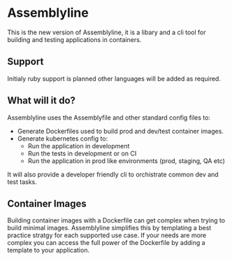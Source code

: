 # Assemblyline

This is the new version of Assemblyline, it is a libary and a cli tool for building and testing applications in containers.

## Support

Initialy ruby support is planned other languages will be added as required.

## What will it do?

Assemblyline uses the Assemblyfile and other standard config files to:

* Generate Dockerfiles used to build prod and dev/test container images.
* Generate kubernetes config to:
  * Run the application in development
  * Run the tests in development or on CI
  * Run the application in prod like environments (prod, staging, QA etc)
 
 It will also provide a developer friendly cli to orchistrate common dev and test tasks.

## Container Images

Building container images with a Dockerfile can get complex when trying to build
minimal images. Assemblyline simplifies this by templating a best practice stratgy
for each supported use case. If your needs are more complex you can access the
full power of the Dockerfile by adding a template to your application.
